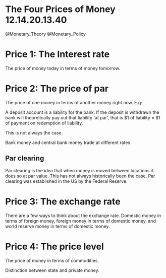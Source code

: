 The Four Prices of Money 12.14.20.13.40
========================
@Monetary_Theory @Monetary_Policy

# Price 1: The Interest rate

The price of money today in terms of money tomorrow.

# Price 2: The price of par

The price of one money in terms of another money right now.
E.g:

A deposit account is a liability for the bank. If the deposit is withdrawn the bank will theoretically pay out that liability 'at par', that is $1 of liability = $1 of payment on redemption of liability.

This is not always the case.

Bank money and central bank money trade at different rates

## Par clearing

Par clearing is the idea that when money is moved between locations it does so at par value. This has not always historically been the case. Par clearing was established in the US by the Federal Reserve.


# Price 3: The exchange rate

There are a few ways to think about the exchange rate. Domestic money in terms of foreign money, foreign money in terms of domestic money, and world reserve money in terms of domestic money.


# Price 4:  The price level

The price of money in terms of commodities.


Distinction between state and private money.
